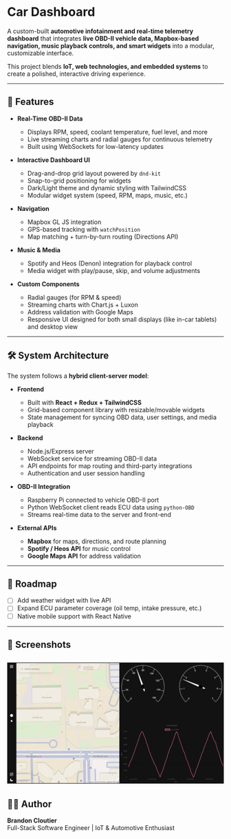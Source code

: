 # Car Dashboard

A custom-built **automotive infotainment and real-time telemetry dashboard** that integrates **live OBD-II vehicle data, Mapbox-based navigation, music playback controls, and smart widgets** into a modular, customizable interface.  

This project blends **IoT, web technologies, and embedded systems** to create a polished, interactive driving experience.

---

## 🚗 Features

- **Real-Time OBD-II Data**
  - Displays RPM, speed, coolant temperature, fuel level, and more
  - Live streaming charts and radial gauges for continuous telemetry
  - Built using WebSockets for low-latency updates

- **Interactive Dashboard UI**
  - Drag-and-drop grid layout powered by `dnd-kit`
  - Snap-to-grid positioning for widgets
  - Dark/Light theme and dynamic styling with TailwindCSS
  - Modular widget system (speed, RPM, maps, music, etc.)

- **Navigation**
  - Mapbox GL JS integration
  - GPS-based tracking with `watchPosition`
  - Map matching + turn-by-turn routing (Directions API)

- **Music & Media**
  - Spotify and Heos (Denon) integration for playback control
  - Media widget with play/pause, skip, and volume adjustments

- **Custom Components**
  - Radial gauges (for RPM & speed)
  - Streaming charts with Chart.js + Luxon
  - Address validation with Google Maps
  - Responsive UI designed for both small displays (like in-car tablets) and desktop view

---

## 🛠️ System Architecture

The system follows a **hybrid client-server model**:

- **Frontend**
  - Built with **React + Redux + TailwindCSS**
  - Grid-based component library with resizable/movable widgets
  - State management for syncing OBD data, user settings, and media playback

- **Backend**
  - Node.js/Express server
  - WebSocket service for streaming OBD-II data
  - API endpoints for map routing and third-party integrations
  - Authentication and user session handling

- **OBD-II Integration**
  - Raspberry Pi connected to vehicle OBD-II port
  - Python WebSocket client reads ECU data using `python-OBD`
  - Streams real-time data to the server and front-end

- **External APIs**
  - **Mapbox** for maps, directions, and route planning
  - **Spotify / Heos API** for music control
  - **Google Maps API** for address validation

---

## 🎯 Roadmap

- [ ] Add weather widget with live API
- [ ] Expand ECU parameter coverage (oil temp, intake pressure, etc.)
- [ ] Native mobile support with React Native

---

## 📸 Screenshots
![dashboard screenshot](/github-images/cardashboard.png)
---

## 🧑‍💻 Author

**Brandon Cloutier**  
Full-Stack Software Engineer | IoT & Automotive Enthusiast
